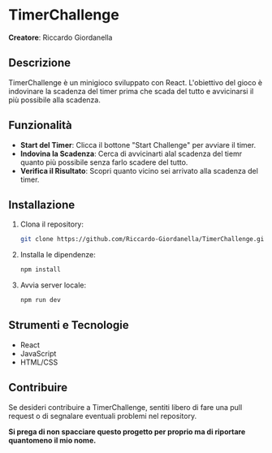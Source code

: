 # TimerChallenge

**Creatore**: Riccardo Giordanella

## Descrizione

TimerChallenge è un minigioco sviluppato con React. L'obiettivo del gioco è indovinare la scadenza del timer prima che scada del tutto e avvicinarsi il più possibile alla scadenza.

## Funzionalità

- **Start del Timer**: Clicca il bottone "Start Challenge" per avviare il timer.
- **Indovina la Scadenza**: Cerca di avvicinarti alal scadenza del tiemr quanto più possibile senza farlo scadere del tutto.
- **Verifica il Risultato**: Scopri quanto vicino sei arrivato alla scadenza del timer.

## Installazione

1. Clona il repository:
    ```bash
    git clone https://github.com/Riccardo-Giordanella/TimerChallenge.git
    ```

2. Installa le dipendenze:
    ```bash
    npm install
    ```

3. Avvia server locale:
    ```bash
    npm run dev
    ```

## Strumenti e Tecnologie

- React
- JavaScript
- HTML/CSS

## Contribuire

Se desideri contribuire a TimerChallenge, sentiti libero di fare una pull request o di segnalare eventuali problemi nel repository.

**Si prega di non spacciare questo progetto per proprio ma di riportare quantomeno il mio nome.** 